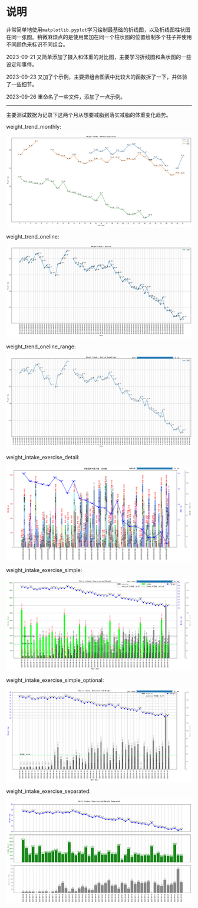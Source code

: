 # 说明

非常简单地使用`matplotlib.pyplot`学习绘制最基础的折线图，以及折线图柱状图在同一张图。稍微麻烦点的是使用累加在同一个柱状图的位置绘制多个柱子并使用不同颜色来标识不同组合。

2023-09-21 又简单添加了摄入和体重的对比图，主要学习折线图和条状图的一些设定和事件。

2023-09-23 又加了个示例，主要把组合图表中比较大的函数拆了一下，并体验了一些细节。

2023-09-26 重命名了一些文件，添加了一点示例。

---

主要测试数据为记录下这两个月从想要减脂到落实减脂的体重变化趋势。

weight_trend_monthly:

![weight_trend_monthly](./_output/weight_trend_monthly.png)

weight_trend_oneline:

![weight_trend_oneline](./_output/weight_trend_oneline.png)

weight_trend_oneline_range:

![weight_trend_oneline_range](./_output/weight_trend_oneline_range.png)

weight_intake_exercise_detail:

![weight_intake_exercise_detail](./_output/weight_intake_exercise_detail.png)

weight_intake_exercise_simple:

![weight_intake_exercise_simple](./_output/weight_intake_exercise_simple.png)

weight_intake_exercise_simple_optional:

![weight_intake_exercise_simple_optional](./_output/weight_intake_exercise_simple_optional.png)

weight_intake_exercise_separated:

![weight_intake_exercise_separated](./_output/weight_intake_exercise_separated.png)
